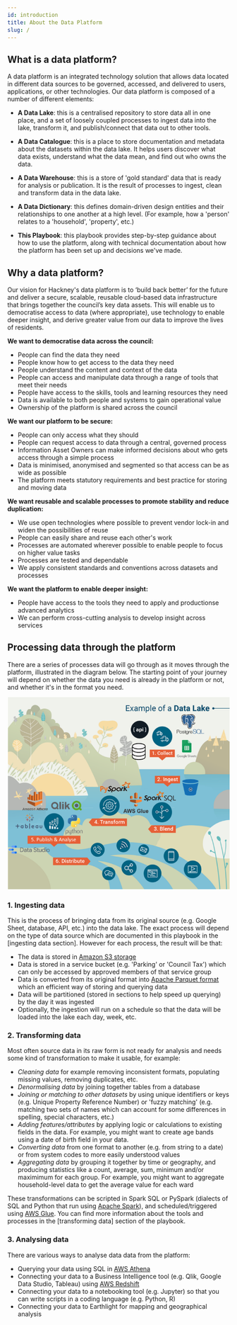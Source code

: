 ```yaml
---
id: introduction
title: About the Data Platform
slug: /
---
```


## What is a data platform?

A data platform is an integrated technology solution that allows data located in different data sources to be governed, accessed, and delivered to users, applications, or other technologies. Our data platform is composed of a number of different elements:

- **A Data Lake**: this is a centralised repository to store data all in one place, and a set of loosely coupled processes to ingest data into the lake, transform it, and publish/connect that data out to other tools.

- **A Data Catalogue**: this is a place to store documentation and metadata about the datasets within the data lake. It helps users discover what data exists, understand what the data mean, and find out who owns the data.

- **A Data Warehouse**: this is a store of 'gold standard' data that is ready for analysis or publication. It is the result of processes to ingest, clean and transform data in the data lake.

- **A Data Dictionary**: this defines domain-driven design entities and their relationships to one another at a high level. (For example, how a 'person' relates to a 'household', 'property', etc.)

- **This Playbook**: this playbook provides step-by-step guidance about how to use the platform, along with technical documentation about how the platform has been set up and decisions we've made.

## Why a data platform?

Our vision for Hackney's data platform is to ‘build back better’ for the future and deliver a secure, scalable, reusable cloud-based data infrastructure that brings together the council’s key data assets. This will enable us to democratise access to data (where appropriate), use technology to enable deeper insight, and derive greater value from our data to improve the lives of residents.

**We want to democratise data across the council:**

- People can find the data they need
- People know how to get access to the data they need
- People understand the content and context of the data
- People can access and manipulate data through a range of tools that meet their needs
- People have access to the skills, tools and learning resources they need
- Data is available to both people and systems to gain operational value
- Ownership of the platform is shared across the council

**We want our platform to be secure:**

- People can only access what they should
- People can request access to data through a central, governed process
- Information Asset Owners can make informed decisions about who gets access through a simple process
- Data is minimised, anonymised and segmented so that access can be as wide as possible
- The platform meets statutory requirements and best practice for storing and moving data

**We want reusable and scalable processes to promote stability and reduce duplication:**

- We use open technologies where possible to prevent vendor lock-in and widen the possibilities of reuse
- People can easily share and reuse each other's work
- Processes are automated wherever possible to enable people to focus on higher value tasks
- Processes are tested and dependable
- We apply consistent standards and conventions across datasets and processes

**We want the platform to enable deeper insight:**

- People have access to the tools they need to apply and productionse advanced analytics
- We can perform cross-cutting analysis to develop insight across services

## Processing data through the platform

There are a series of processes data will go through as it moves through the platform, illustrated in the diagram below. The starting point of your journey will depend on whether the data you need is already in the platform or not, and whether it's in the format you need.

![data lake diagram](./playbook/images/data-lake-diagram.png)

### 1. **Ingesting data**

This is the process of bringing data from its original source (e.g. Google Sheet, database, API, etc.) into the data lake. The exact process will depend on the type of data source which are documented in this playbook in the [ingesting data section]. However for each process, the result will be that:

- The data is stored in [Amazon S3 storage](https://docs.aws.amazon.com/AmazonS3/latest/userguide/Welcome.html)
- Data is stored in a service bucket (e.g. 'Parking' or 'Council Tax') which can only be accessed by approved members of that service group
- Data is converted from its original format into [Apache Parquet format](https://parquet.apache.org/) which an efficient way of storing and querying data
- Data will be partitioned (stored in sections to help speed up querying) by the day it was ingested
- Optionally, the ingestion will run on a schedule so that the data will be loaded into the lake each day, week, etc.

### 2. **Transforming data**

Most often source data in its raw form is not ready for analysis and needs some kind of transformation to make it usable, for example:

- _Cleaning data_ for example removing inconsistent formats, populating missing values, removing duplicates, etc.
- _Denormalising data_ by joining together tables from a database
- _Joining or matching to other datasets_ by using unique identifiers or keys (e.g. Unique Property Reference Number) or 'fuzzy matching' (e.g. matching two sets of names which can account for some differences in spelling, special characters, etc.)
- _Adding features/attributes_ by applying logic or calculations to existing fields in the data. For example, you might want to create age bands using a date of birth field in your data.
- _Converting data_ from one format to another (e.g. from string to a date) or from system codes to more easily understood values
- _Aggregating data_ by grouping it together by time or geography, and producing statistics like a count, average, sum, minimum and/or maximimum for each group. For example, you might want to aggregate household-level data to get the average value for each ward

These transformations can be scripted in Spark SQL or PySpark (dialects of SQL and Python that run using [Apache Spark](https://spark.apache.org/)), and scheduled/triggered using [AWS Glue](https://spark.apache.org/). You can find more information about the tools and processes in the [transforming data] section of the playbook.

### 3. **Analysing data**

There are various ways to analyse data data from the platform:

- Querying your data using SQL in [AWS Athena](https://aws.amazon.com/athena)
- Connecting your data to a Business Intelligence tool (e.g. Qlik, Google Data Studio, Tableau) using [AWS Redshift](https://aws.amazon.com/redshift/)
- Connecting your data to a notebooking tool (e.g. Jupyter) so that you can write scripts in a coding language (e.g. Python, R)
- Connecting your data to Earthlight for mapping and geographical analysis

